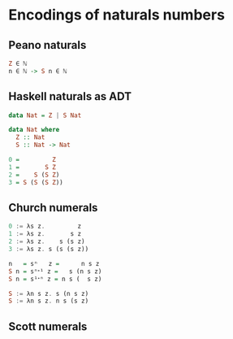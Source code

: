 # Encodings of naturals numbers

## Peano naturals

```hs
Z ∈ ℕ
n ∈ ℕ -> S n ∈ ℕ
```

## Haskell naturals as ADT

```hs
data Nat = Z | S Nat

data Nat where
  Z :: Nat
  S :: Nat -> Nat

0 =         Z
1 =       S Z
2 =    S (S Z)
3 = S (S (S Z))
```

## Church numerals

```hs
0 := λs z.         z
1 := λs z.       s z
2 := λs z.    s (s z)
3 := λs z. s (s (s z))

n   = sⁿ   z =      n s z
S n = sⁿᐩ¹ z =   s (n s z)
S n = s¹ᐩⁿ z = n s (  s z)

S := λn s z. s (n s z)
S := λn s z. n s (s z)
```

## Scott numerals
